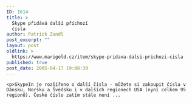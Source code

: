 ```yaml
---
ID: 1614
title: >
  Skype přidává další příchozí
  čísla
author: Patrick Zandl
post_excerpt: ""
layout: post
oldlink: >
  https://www.marigold.cz/item/skype-pridava-dalsi-prichozi-cisla
published: true
post_date: 2005-04-17 19:08:39
---
```

	<p>SkypeIn je rozšířeno o další čísla - můžete si zakoupit čísla v Dánsku, Norsku a Švédsku i v dalších regionech USA (nyní celkem 95 regionů). České číslo zatím stále není ...
</p>